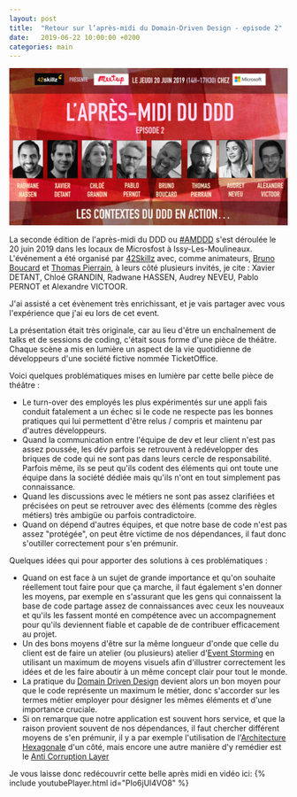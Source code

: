 ```yaml
---
layout: post
title:  "Retour sur l’après-midi du Domain-Driven Design - episode 2"
date:   2019-06-22 10:00:00 +0200
categories: main
---
```


![AM DDD Affiche](/assets/images/amddd_affiche.jpeg)


La seconde édition de l'après-midi du DDD ou [#AMDDD](https://twitter.com/hashtag/AMDDD?src=hash) s'est déroulée le 20 juin 2019 dans les locaux de Microsfost à Issy-Les-Moulineaux. L'événement a été organisé par [42Skillz](http://www.42skillz.com) avec, comme animateurs, [Bruno Boucard](https://twitter.com/brunoboucard) et [Thomas Pierrain](https://twitter.com/tpierrain), à leurs côté plusieurs invités, je cite : Xavier DETANT, Chloé GRANDIN, Radwane HASSEN, Audrey NEVEU, Pablo PERNOT et Alexandre VICTOOR.

J'ai assisté a cet évènement très enrichissant, et je vais partager avec vous l'expérience que j'ai eu lors de cet event.

La présentation était très originale, car au lieu d'être un enchaînement de talks et de sessions de coding, c'était sous forme d'une pièce de théâtre. Chaque scène a mis en lumière un aspect de la vie quotidienne de développeurs d'une société fictive nommée TicketOffice.

Voici quelques problématiques mises en lumière par cette belle pièce de théâtre :
- Le turn-over des employés les plus expérimentés sur une appli fais conduit fatalement a un échec si le code ne respecte pas les bonnes pratiques qui lui permettent d'être relus / compris et maintenu par d'autres développeurs.
- Quand la communication entre l'équipe de dev et leur client n'est pas assez poussée, les dév parfois se retrouvent à redévelopper des briques de code qui ne sont pas dans leurs cercle de responsabilité. Parfois même, ils se peut qu'ils codent des éléments qui ont toute une équipe dans la société dédiée mais qu'ils n'ont en tout simplement pas connaissance.
- Quand les discussions avec le métiers ne sont pas assez clarifiées et précisées on peut se retrouver avec des éléments (comme des règles métiers) très ambigüe ou parfois contradictoire.
- Quand on dépend d'autres équipes, et que notre base de code n'est pas assez "protégée", on peut être victime de nos dépendances, il faut donc s'outiller correctement pour s'en prémunir.

Quelques idées qui pour apporter des solutions à ces problématiques :
- Quand on est face à un sujet de grande importance et qu'on souhaite réellement tout faire pour que ça marche, il faut également s'en donner les moyens, par exemple en s'assurant que les gens qui connaissent la base de code partage assez de connaissances avec ceux les nouveaux et qu'ils les fassent monté en compétence avec un accompagnement pour qu'ils deviennent fiable et capable de de contribuer efficacement au projet.
- Un des bons moyens d'être sur la même longueur d'onde que celle du client est de faire un atelier (ou plusieurs) atelier d'[Event Storming](https://en.wikipedia.org/wiki/Event_storming)
en utilisant un maximum de moyens visuels afin d'illustrer correctement les idées et de les faire aboutir à un même concept clair pour tout le monde.
- La pratique du [Domain Driven Design](https://en.wikipedia.org/wiki/Domain-driven_design) devient alors un bon moyen pour que le code représente un maximum le métier, donc s'accorder sur les termes métier employer pour désigner les mêmes éléments et d'une importance cruciale.
- Si on remarque que notre application est souvent hors service, et que la raison provient souvent de nos dépendances, il faut chercher différent moyens de s'en prémunir, il y a par exemple l'utilisation de l'[Architecture Hexagonale](https://java-design-patterns.com/patterns/hexagonal/) d'un côté, mais encore une autre manière d'y remédier est le [Anti Corruption Layer](https://docs.microsoft.com/en-us/azure/architecture/patterns/anti-corruption-layer)

Je vous laisse donc redécouvrir cette belle après midi en vidéo ici:
{% include youtubePlayer.html id="PIo6jUl4VO8" %}
